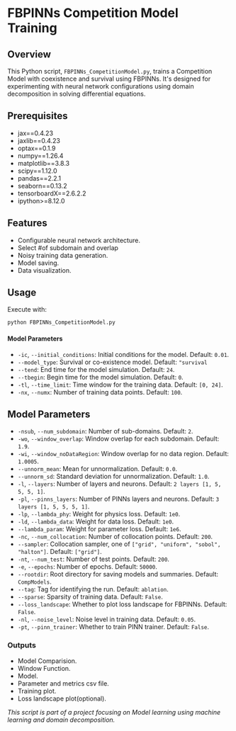 # FBPINNs Competition Model Training

## Overview
This Python script, `FBPINNs_CompetitionModel.py`, trains a Competition Model with coexistence and survival using FBPINNs. It's designed for experimenting with neural network configurations using domain decomposition in solving differential equations.

## Prerequisites
- jax==0.4.23
- jaxlib==0.4.23
- optax==0.1.9
- numpy==1.26.4
- matplotlib==3.8.3
- scipy==1.12.0
- pandas==2.2.1 
- seaborn==0.13.2
- tensorboardX==2.6.2.2
- ipython>=8.12.0

## Features
- Configurable neural network architecture.
- Select #of subdomain and overlap
- Noisy training data generation.
- Model saving.
- Data visualization.

## Usage
Execute with:
```bash
python FBPINNs_CompetitionModel.py
```

#### Model Parameters
- `-ic`, `--initial_conditions`: Initial conditions for the model. Default: `0.01`.
- `--model_type`: Survival or co-existence model. Default: `"survival`
- `--tend`: End time for the model simulation. Default: `24`.
- `--tbegin`: Begin time for the model simulation. Default: `0`.
- `-tl`, `--time_limit`: Time window for the training data. Default: `[0, 24]`.
- `-nx`, `--numx`: Number of training data points. Default: `100`.

## Model Parameters

- `-nsub`, `--num_subdomain`: Number of sub-domains. Default: `2`.
- `-wo`, `--window_overlap`: Window overlap for each subdomain. Default: `1.9`.
- `-wi`, `--window_noDataRegion`: Window overlap for no data region. Default: `1.0005`.
- `--unnorm_mean`: Mean for unnormalization. Default: `0.0`.
- `--unnorm_sd`: Standard deviation for unnormalization. Default: `1.0`.
- `-l`, `--layers`: Number of layers and neurons. Default: `2 layers [1, 5, 5, 5, 1]`.
- `-pl`, `--pinns_layers`: Number of PINNs layers and neurons. Default: `3 layers [1, 5, 5, 5, 1]`.
- `-lp`, `--lambda_phy`: Weight for physics loss. Default: `1e0`.
- `-ld`, `--lambda_data`: Weight for data loss. Default: `1e0`.
- `--lambda_param`: Weight for parameter loss. Default: `1e6`.
- `-nc`, `--num_collocation`: Number of collocation points. Default: `200`.
- `--sampler`: Collocation sampler, one of `["grid", "uniform", "sobol", "halton"]`. Default: `["grid"]`.
- `-nt`, `--num_test`: Number of test points. Default: `200`.
- `-e`, `--epochs`: Number of epochs. Default: `50000`.
- `--rootdir`: Root directory for saving models and summaries. Default: `CompModels`.
- `--tag`: Tag for identifying the run. Default: `ablation`.
- `--sparse`: Sparsity of training data. Default: `False`.
- `--loss_landscape`: Whether to plot loss landscape for FBPINNs. Default: `False`.
- `-nl`, `--noise_level`: Noise level in training data. Default: `0.05`.
- `-pt`, `--pinn_trainer`: Whether to train PINN trainer. Default: `False`.


### Outputs
- Model Comparision.
- Window Function.
- Model.
- Parameter and metrics csv file.
- Training plot.
- Loss landscape plot(optional).

*This script is part of a project focusing on Model learning using machine learning and domain decomposition.*

